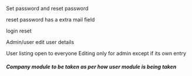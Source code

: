 Set password and reset password


reset password has a extra mail field

login reset 

Admin/user  edit user details

User listing open to everyone 
Editing only for admin except if its own entry


##### Company module to be taken as per how user module is being taken

